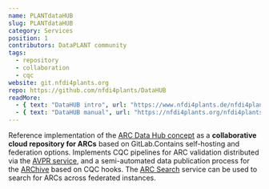 ```yaml
---
name: PLANTdataHUB
slug: PLANTdataHUB
category: Services
position: 1
contributors: DataPLANT community
tags: 
  - repository
  - collaboration
  - cqc
website: git.nfdi4plants.org
repo: https://github.com/nfdi4plants/DataHUB
readMore: 
  - { text: "DataHUB intro", url: "https://www.nfdi4plants.de/nfdi4plants.knowledgebase/docs/implementation/DataHub.html" }
  - { text: "DataHUB manual", url: "https://nfdi4plants.org/nfdi4plants.knowledgebase/docs/DataHUB-Manual/index.html" }
---
```


Reference implementation of the [ARC Data Hub concept]({{INTERNAL_DEV_ARC_DATA_HUB}}) as a **collaborative cloud repository for ARCs** based on GitLab.Contains self-hosting and federation options.
Implements CQC pipelines for ARC validation distributed via the [AVPR service](#avpr), and a semi-automated data publication process for the [ARChive](#ARChive) based on CQC hooks.
The [ARC Search](#arc-search) service can be used to search for ARCs across federated instances.